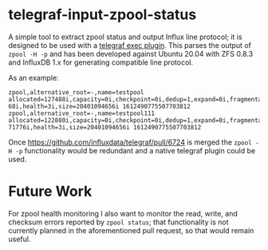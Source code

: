 # telegraf-input-zpool-status

A simple tool to extract zpool status and output Influx line protocol; it is
designed to be used with a [telegraf exec plugin](https://github.com/influxdata/telegraf/tree/master/plugins/inputs/exec). This
parses the output of `zpool -H -p` and has been developed against Ubuntu 20.04
with ZFS 0.8.3 and InfluxDB 1.x for generating compatible line protocol.

As an example:

```
zpool,alternative_root=-,name=testpool allocated=127488i,capacity=0i,checkpoint=0i,dedup=1,expand=0i,fragmentation=0i,free=204009671
68i,health=3i,size=20401094656i 1612490775507703812
zpool,alternative_root=-,name=testpool111 allocated=122880i,capacity=0i,checkpoint=0i,dedup=1,expand=0i,fragmentation=0i,free=204009
71776i,health=3i,size=20401094656i 1612490775507703812
```

Once https://github.com/influxdata/telegraf/pull/6724 is merged the
`zpool -H -p` functionality would be redundant and a native telegraf plugin
could be used.

# Future Work

For zpool health monitoring I also want to monitor the read, write, and checksum
errors reported by `zpool status`; that functionality is not currently planned
in the aforementioned pull request, so that would remain useful.
